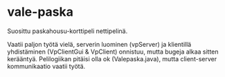 vale-paska
==========

Suosittu paskahousu-korttipeli nettipelinä.

Vaatii paljon työtä vielä, serverin luominen (vpServer) ja klientillä yhdistäminen (VpClientGui & VpClient) onnistuu, mutta bugeja alkaa sitten kerääntyä. Pelilogiikan pitäisi olla ok (Valepaska.java), mutta client-server kommunikaatio vaatii työtä.